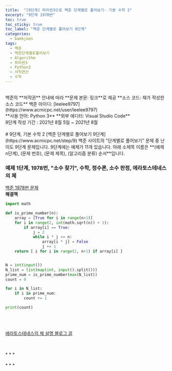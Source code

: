 ```yaml
---
title:  "[9단계] 파이썬3으로 백준 단계별로 풀어보기- 기본 수학 2"
excerpt: "9단계 1978번"
toc: true
toc_sticky: true
toc_label: "백준 단계별로 풀어보기 9단계"
categories:
  - baekjoon
tags:
  - 백준
  - 백준단계별로풀어보기
  - Algorithm
  - 파이썬3
  - Python3
  - 사칙연산
  - 수학
---
```

<br>
백준의 **저작권** 안내에 따라   
**문제 본문: 링크**로 제공   
**소스 코드: 제가 작성한 소스 코드**   
백준 아이디: [leelee9797](https://www.acmicpc.net/user/leelee9797)  
<br>
**사용 언어: Python 3**  
**외부 에디터: Visual Studio Code**  
<br>
9단계 작성 기간 : 2021년 8월 5일 ~ 2021년 8월 
<br>
<br>
# 9단계, 기본 수학 2
[백준 단계별로 풀어보기 9단계](https://www.acmicpc.net/step/9)  
백준 사이트의 "단계별로 풀어보기" 문제 중 난이도 9단계 문제입니다.  
9단계에는 예제가 11개 있습니다.  
아래 소제목 이름은  
**(예제 n단계), (문제 번호), (문제 제목), (알고리즘 분류) 순서**입니다.  
<br>


### 예제 1단계, 1978번, "소수 찾기", 수학, 정수론, 소수 판정, 에라토스테네스의 체  
[백준 1978번 문제](https://www.acmicpc.net/problem/1978)  
**해결책**  
```python
import math

def is_prime_number(n):
    array = [True for i in range(n+1)] 
    for i in range(2, int(math.sqrt(n)) + 1): 
        if array[i] == True: 
            j = 2
            while i * j <= n:
                array[i * j] = False
                j += 1
    return [ i for i in range(2, n+1) if array[i] ]


N = int(input())
N_list = list(map(int, input().split()))
prime_num = is_prime_number(max(N_list))
count = 0

for i in N_list:
    if i in prime_num:
        count += 1

print(count)
```
<br> 
<br>

[에라토스테네스의 체 설명 블로그 글](https://velog.io/@koyo/python-is-prime-number)

<br> 
<br> 
* * *

<br> 
<br> 
* * *

